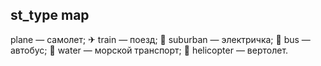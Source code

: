 
## st_type map

plane — самолет; ✈
train — поезд; 🚈
suburban — электричка; 🚈
bus — автобус; 🚌
water — морской транспорт; 🚤
helicopter — вертолет. 
